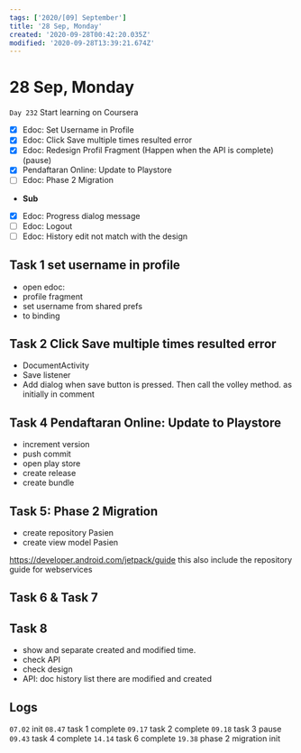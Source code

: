 ```yaml
---
tags: ['2020/[09] September']
title: '28 Sep, Monday'
created: '2020-09-28T00:42:20.035Z'
modified: '2020-09-28T13:39:21.674Z'
---
```


# 28 Sep, Monday

`Day 232` Start learning on Coursera

- [x] Edoc: Set Username in Profile
- [x] Edoc: Click Save multiple times resulted error
- [x] Edoc: Redesign Profil Fragment (Happen when the API is complete) (pause)
- [x] Pendaftaran Online: Update to Playstore
- [ ] Edoc: Phase 2 Migration
- **Sub**
- [x] Edoc: Progress dialog message
- [ ] Edoc: Logout
- [ ] Edoc: History edit not match with the design

## Task 1 set username in profile
- open edoc:
- profile fragment
- set username from shared prefs
- to binding

## Task 2 Click Save multiple times resulted error
- DocumentActivity
- Save listener
- Add dialog when save button is pressed. Then call the volley method. as initially in comment

## Task 4 Pendaftaran Online: Update to Playstore
- increment version
- push commit
- open play store
- create release
- create bundle 

## Task 5: Phase 2 Migration 
- create repository Pasien
- create view model Pasien

https://developer.android.com/jetpack/guide this also include the repository guide for webservices

## Task 6 & Task 7

## Task 8
- show and separate created and modified time.
- check API
- check design
- API: doc history list there are modified and created


## Logs
`07.02` init
`08.47` task 1 complete
`09.17` task 2 complete
`09.18` task 3 pause
`09.43` task 4 complete
`14.14` task 6 complete
`19.38` phase 2 migration init

